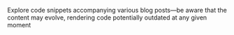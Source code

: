 Explore code snippets accompanying various blog posts—be aware that the content may evolve, rendering code potentially outdated at any given moment
